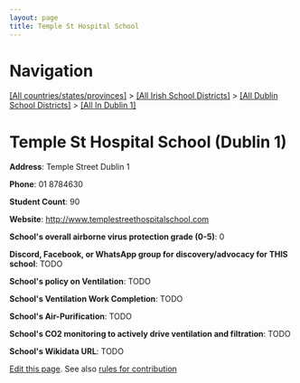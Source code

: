 ```yaml
---
layout: page
title: Temple St Hospital School
---
```

# Navigation

[[All countries/states/provinces]](../../../..) > [[All Irish School Districts]](../../..) > [[All Dublin School Districts]](../..) > [[All In Dublin 1]](..)

# Temple St Hospital School (Dublin 1)

**Address**: Temple Street Dublin 1

**Phone**: 01 8784630

**Student Count**: 90

**Website**: <http://www.templestreethospitalschool.com>

**School's overall airborne virus protection grade (0-5)**: 0

**Discord, Facebook, or WhatsApp group for discovery/advocacy for THIS school**: TODO

**School's policy on Ventilation**: TODO

**School's Ventilation Work Completion**: TODO

**School's Air-Purification**: TODO

**School's CO2 monitoring to actively drive ventilation and filtration**: TODO

**School's Wikidata URL**: TODO


[Edit this page](https://github.com/ventilate-schools/Ireland/edit/main/./Dublin_1/Temple_St_Hospital_School.md). See also [rules for contribution](../../../contribution-rules/)